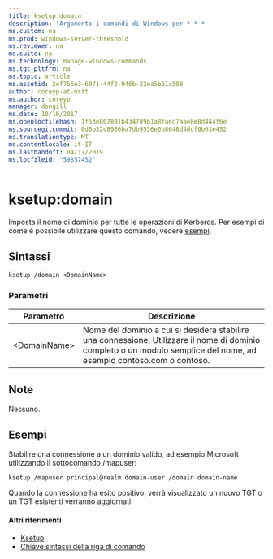 ```yaml
---
title: ksetup:domain
description: 'Argomento i comandi di Windows per * * *- '
ms.custom: na
ms.prod: windows-server-threshold
ms.reviewer: na
ms.suite: na
ms.technology: manage-windows-commands
ms.tgt_pltfrm: na
ms.topic: article
ms.assetid: 2ef766e3-6071-44f2-946b-22ea5b61a508
author: coreyp-at-msft
ms.author: coreyp
manager: dongill
ms.date: 10/16/2017
ms.openlocfilehash: 1f53e807891b434709b1a8faed7aae8e8d444f6e
ms.sourcegitcommit: 0d0b32c8986ba7db9536e0b8648d4ddf9b03e452
ms.translationtype: MT
ms.contentlocale: it-IT
ms.lasthandoff: 04/17/2019
ms.locfileid: "59857452"
---
```

# <a name="ksetupdomain"></a>ksetup:domain



Imposta il nome di dominio per tutte le operazioni di Kerberos. Per esempi di come è possibile utilizzare questo comando, vedere [esempi](#BKMK_Examples).

## <a name="syntax"></a>Sintassi

```
ksetup /domain <DomainName>
```

### <a name="parameters"></a>Parametri

|Parametro|Descrizione|
|---------|-----------|
|\<DomainName>|Nome del dominio a cui si desidera stabilire una connessione. Utilizzare il nome di dominio completo o un modulo semplice del nome, ad esempio contoso.com o contoso.|

## <a name="remarks"></a>Note

Nessuno.

## <a name="BKMK_Examples"></a>Esempi

Stabilire una connessione a un dominio valido, ad esempio Microsoft utilizzando il sottocomando /mapuser:
```
ksetup /mapuser principal@realm domain-user /domain domain-name
```
Quando la connessione ha esito positivo, verrà visualizzato un nuovo TGT o un TGT esistenti verranno aggiornati.

#### <a name="additional-references"></a>Altri riferimenti

-   [Ksetup](ksetup.md)
-   [Chiave sintassi della riga di comando](command-line-syntax-key.md)